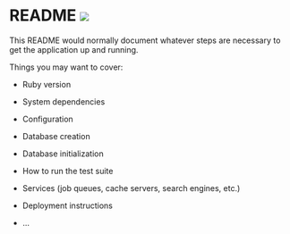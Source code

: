 # README                                                                       [![](https://travis-ci.org/ocean-benson/sample_app.svg?branch=master)](https://travis-ci.org/ocean-benson/sample_app)

This README would normally document whatever steps are necessary to get the
application up and running.

Things you may want to cover:

* Ruby version

* System dependencies

* Configuration

* Database creation

* Database initialization

* How to run the test suite

* Services (job queues, cache servers, search engines, etc.)

* Deployment instructions

* ...

